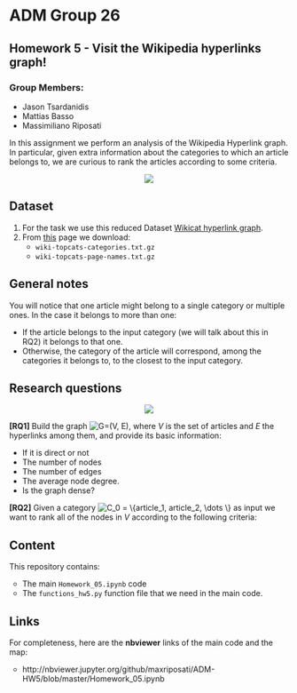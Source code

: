 # ADM Group 26
## Homework 5 - Visit the Wikipedia hyperlinks graph!

### Group Members:
 * Jason Tsardanidis
 * Mattias Basso
 * Massimiliano Riposati

In this assignment we perform an analysis of the Wikipedia Hyperlink graph. In particular, given extra information about the categories to which an article belongs to, we are curious to rank the articles according to some criteria. 

<div style="text-align:center"><img src ="https://cryptobriefing.com/wp-content/uploads/2018/04/Wikipedia-and-Request-Network-enable-donors-to-donate-in-cryptocurrency.jpg" /></div>

## Dataset

1.  For the task we use this reduced Dataset [Wikicat hyperlink graph](https://drive.google.com/file/d/1ghPJ4g6XMCUDFQ2JPqAVveLyytG8gBfL/view?usp=sharing).  
2.  From [this](https://snap.stanford.edu/data/wiki-topcats.html) page we download:
	-  `wiki-topcats-categories.txt.gz`
	-  `wiki-topcats-page-names.txt.gz`

## General notes

You will notice that one article might belong to a single category or multiple ones. In the case it belongs to more than one:

* If the article belongs to the input category (we will talk about this in RQ2) it belongs to that one.
* Otherwise, the category of the article will correspond, among the categories it belongs to, to the closest to the input category.


## Research questions

<div style="text-align:center"><img src ="http://allywebs.com/images/social_networking.png" /></div>

**[RQ1]** Build the graph <img src="https://latex.codecogs.com/gif.latex?G=(V,&space;E)" title="G=(V, E)" />, where *V* is the set of articles and *E* the hyperlinks among them, and provide its basic information:
 
- If it is direct or not                             
- The number of nodes                                
- The number of edges                                
- The average node degree.			     
- Is the graph dense?                                


**[RQ2]** Given a category <img src="https://latex.codecogs.com/gif.latex?C_0&space;=&space;\{article_1,&space;article_2,&space;\dots&space;\}" title="C_0 = \{article_1, article_2, \dots \}" /> as input we want to rank all of the nodes in *V* according to the following criteria:

## Content
This repository contains:

  <ul>
  	<li type="circle">The main <code>Homework_05.ipynb</code> code</li>
  	<li type="circle">The <code>functions_hw5.py</code> function file that we need in the main code.</li>
  </ul>
  
## Links
For completeness, here are the <b>nbviewer</b> links of the main code and the map:
 
 <ul>
 	<li type="circle">http://nbviewer.jupyter.org/github/maxriposati/ADM-HW5/blob/master/Homework_05.ipynb</li>
 </ul>



